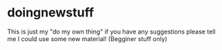 # doingnewstuff
This is just my "do my own thing" if you have any suggestions please tell me I could use some new material! (Begginer stuff only)


